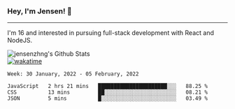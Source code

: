 ### Hey, I'm Jensen! 👋

---

I'm 16 and interested in pursuing full-stack development with React and NodeJS.

![jensenzhng's Github Stats](https://github-readme-stats.vercel.app/api?username=jensenzhng&theme=dark&show_icons=true&count_private=true)
<br />
[![wakatime](https://wakatime.com/badge/user/cbfc263d-3611-4e36-8278-8fad45fe3f62.svg)](https://wakatime.com/@cbfc263d-3611-4e36-8278-8fad45fe3f62)

<!--START_SECTION:waka-->
```text
Week: 30 January, 2022 - 05 February, 2022

JavaScript   2 hrs 21 mins   ██████████████████████░░░   88.25 % 
CSS          13 mins         ██░░░░░░░░░░░░░░░░░░░░░░░   08.21 % 
JSON         5 mins          █░░░░░░░░░░░░░░░░░░░░░░░░   03.49 % 
```
<!--END_SECTION:waka-->
